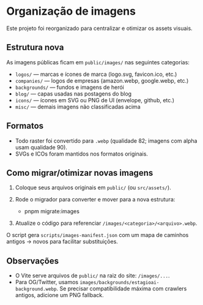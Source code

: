 # Organização de imagens

Este projeto foi reorganizado para centralizar e otimizar os assets visuais.

## Estrutura nova

As imagens públicas ficam em `public/images/` nas seguintes categorias:

- `logos/` — marcas e ícones de marca (logo.svg, favicon.ico, etc.)
- `companies/` — logos de empresas (amazon.webp, google.webp, etc.)
- `backgrounds/` — fundos e imagens de herói
- `blog/` — capas usadas nas postagens do blog
- `icons/` — ícones em SVG ou PNG de UI (envelope, github, etc.)
- `misc/` — demais imagens não classificadas acima

## Formatos

- Todo raster foi convertido para `.webp` (qualidade 82; imagens com alpha usam qualidade 90).
- SVGs e ICOs foram mantidos nos formatos originais.

## Como migrar/otimizar novas imagens

1. Coloque seus arquivos originais em `public/` (ou `src/assets/`).
2. Rode o migrador para converter e mover para a nova estrutura:
   
   - pnpm migrate:images
   
3. Atualize o código para referenciar `/images/<categoria>/<arquivo>.webp`.

O script gera `scripts/images-manifest.json` com um mapa de caminhos antigos → novos para facilitar substituições.

## Observações

- O Vite serve arquivos de `public/` na raiz do site: `/images/...`.
- Para OG/Twitter, usamos `images/backgrounds/estagioai-background.webp`. Se precisar compatibilidade máxima com crawlers antigos, adicione um PNG fallback.
